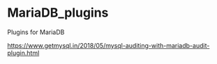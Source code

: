 # MariaDB_plugins
Plugins for MariaDB


https://www.getmysql.in/2018/05/mysql-auditing-with-mariadb-audit-plugin.html
